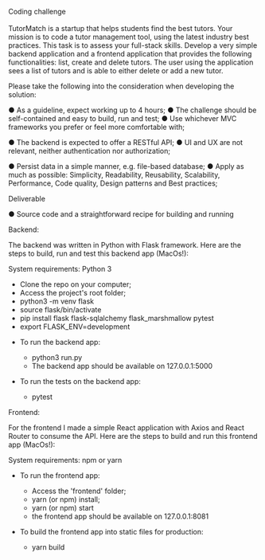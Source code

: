 Coding challenge <br><br>
TutorMatch is a startup that helps students find the best tutors. Your mission is to code a tutor management tool, using the latest industry best practices. This task is to assess your full-stack skills. Develop a very simple backend application and a frontend application that provides the following functionalities: list, create and delete tutors. The user using the application sees a list of tutors and is able to either delete or add a new tutor. 


Please take the following into the consideration when developing the solution: 

● As a guideline, expect working up to 4 hours; 
● The challenge should be self-contained and easy to build, run and test; 
● Use whichever MVC frameworks you prefer or feel more comfortable with; 

● The backend is expected to offer a RESTful API; 
● UI and UX are not relevant, neither authentication nor authorization; 

● Persist data in a simple manner, e.g. file-based database; 
● Apply as much as possible: Simplicity, Readability, Reusability, Scalability, Performance, Code quality, Design patterns and Best practices; 



Deliverable

● Source code and a straightforward recipe for building and running 


Backend:

The backend was written in Python with Flask framework. Here are the steps to build, run and test this backend app (MacOs!):

System requirements: Python 3

- Clone the repo on your computer;
- Access the project's root folder;
- python3 -m venv flask
- source flask/bin/activate
- pip install flask flask-sqlalchemy flask_marshmallow pytest
- export FLASK_ENV=development

* To run the backend app:
    - python3 run.py
    - The backend app should be available on 127.0.0.1:5000
    
* To run the tests on the backend app:
    - pytest 
    
    
Frontend:

For the frontend I made a simple React application with Axios and React Router to consume the API.
Here are the steps to build and run this frontend app (MacOs!):

System requirements: npm or yarn
    
* To run the frontend app:
    - Access the 'frontend' folder;
    - yarn (or npm) install;
    - yarn (or npm) start
    - the frontend app should be available on 127.0.0.1:8081
    
* To build the frontend app into static files for production:
    - yarn build
